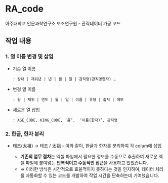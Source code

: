 # RA_code
아주대학교 인문과학연구소 보조연구원 - 관직데이터 가공 코드


## 작업 내용
  ### 1. 열 이름 변경 및 삽입
  - 기존 열 이름
        
        : 왕대 | 재위년 | 년 | 월 | 일 | 관직명(관직명한자) …
        
  - 변경 열 이름
        
        : 왕 | 재위 | 연도 | 월 | 일 | 이름 | 유형 | 출처 | 메모
        
  - 새로운 열 삽입
        
        : AGE_CODE, KING_CODE, ‘윤’,  ‘이름(한자)’, 관직명
        
  ### 2. 한글, 한자 분리
  - 태조(太祖)  → 태조 / 太祖
        - 이와 같이, 한글과 한자를 분리하여 각 colum에 삽입

    
    - **기존의 업무 절차**는 엑셀 파일에서 필요한 정보를 수동으로 추출하여 새로운 엑셀 파일에 붙여넣는 **반복적이고 수동적인 접근**을 사용하고 있었습니다.
    -  ⇒ 이러한 방식은 시간적으로 효율적이지 못하다는 것을 인지하여, 데이터 처리를 자동화할 수 있는 코드를 개발하여 작업 시간을 단축하는데 기여했습니다.
